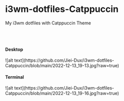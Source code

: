 # i3wm-dotfiles-Catppuccin
My i3wm dotfiles with Catppuccin Theme

<br>
<br>

<h4> Desktop </h4>
![alt text](https://github.com/Jiei-Dux/i3wm-dotfiles-Catppuccin/blob/main/2022-12-13_19-13.jpg?raw=true) 

<h4> Terminal </h4>
![alt text](https://github.com/Jiei-Dux/i3wm-dotfiles-Catppuccin/blob/main/2022-12-13_19-16.jpg?raw=true)
